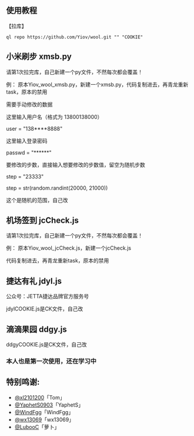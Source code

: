 ﻿## 使用教程

【拉库】

    ql repo https://github.com/Yiov/wool.git "" "COOKIE"




## 小米刷步 xmsb.py

请第1次拉完库，自己新建一个py文件，不然每次都会覆盖！

例：
原本Yiov_wool_xmsb.py，新建一个xmsb.py，代码复制进去，再青龙重新task，原本的禁用


需要手动修改的数据

这里输入用户名（格式为 13800138000）

user = "138****8888"

这里输入登录密码

passwd = "******"

要修改的步数，直接输入想要修改的步数值，留空为随机步数

step = "23333"

step = str(random.randint(20000, 21000))

这个是随机的范围，自己改




## 机场签到 jcCheck.js

请第1次拉完库，自己新建一个py文件，不然每次都会覆盖！

例：
原本Yiov_wool_jcCheck.js，新建一个jcCheck.js

代码复制进去，再青龙重新task，原本的禁用





## 捷达有礼 jdyl.js

公众号：JETTA捷达品牌官方服务号

jdylCOOKIE.js是CK文件，自己改





## 滴滴果园 ddgy.js

ddgyCOOKIE.js是CK文件，自己改




### 本人也是第一次使用，还在学习中



## 特别鸣谢:


* [@xl2101200](https://github.com/xl2101200/-/)「Tom」
* [@YaphetS0903](https://github.com/YaphetS0903/JStest/)「YaphetS」
* [@WindFgg](https://github.com/WindFgg/QuantumultX_Conf/)「WindFgg」
* [@wx13069](https://github.com/wx13069/JD/)「wx13069」
* [@LubooC](https://github.com/LubooC/Script/)「萝卜」
